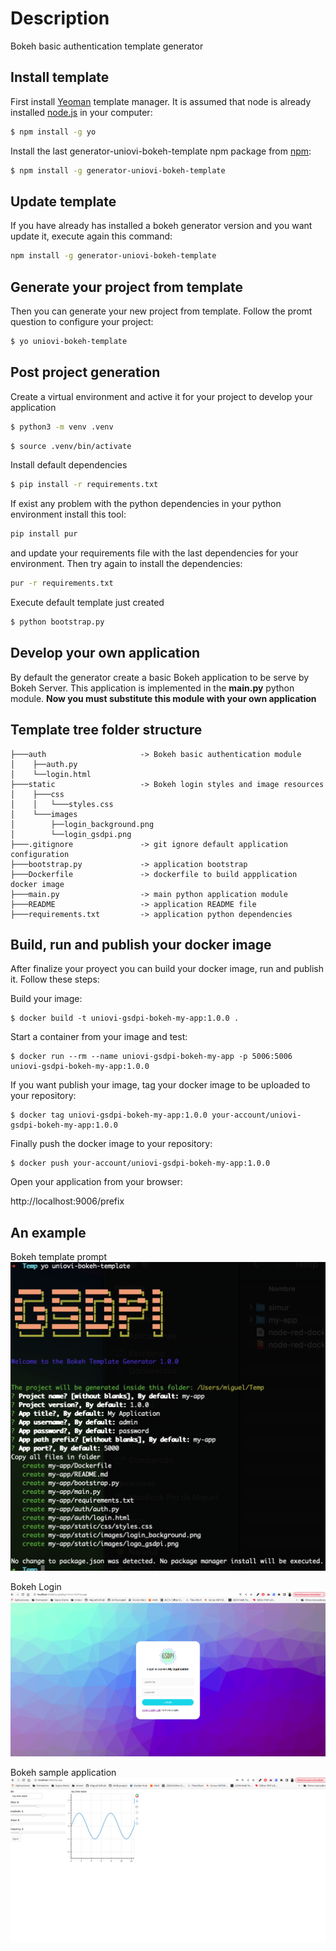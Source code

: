 # Description
Bokeh basic authentication template generator 

## Install template

First install [Yeoman](http://yeoman.io) template manager. It is assumed that node is already installed [node.js](https://nodejs.org/) in your computer:

```bash
$ npm install -g yo
```

Install the last generator-uniovi-bokeh-template npm package from [npm](https://www.npmjs.com/):

```bash
$ npm install -g generator-uniovi-bokeh-template
```

## Update template

If you have already has installed a bokeh generator version and you want update it, execute again this command:

```bash
npm install -g generator-uniovi-bokeh-template
```

## Generate your project from template

Then you can generate your new project from template. Follow the promt question to configure your project:

```bash
$ yo uniovi-bokeh-template
```

## Post project generation

Create a virtual environment and active it for your project to develop your application

```bash
$ python3 -m venv .venv
```

```bash
$ source .venv/bin/activate
```

Install default dependencies
```bash
$ pip install -r requirements.txt
```

If exist any problem with the python dependencies in your python environment install this tool:
```bash
pip install pur
```

and update your requirements file with the last dependencies for your environment. Then try again to install the dependencies:
```bash
pur -r requirements.txt
```

Execute default template just created
```bash
$ python bootstrap.py
```
## Develop your own application

By default the generator create a basic Bokeh application to be serve by Bokeh Server. This application is implemented in the **main.py** python module. **Now you must substitute this module with your own application**

## Template tree folder structure

```text
├───auth                     -> Bokeh basic authentication module
│    ├──auth.py              
│    └──login.html           
├───static                   -> Bokeh login styles and image resources
│    ├───css
│    │   └───styles.css      
│    └───images              
│        ├──login_background.png 
│        └──login_gsdpi.png  
├───.gitignore               -> git ignore default application configuration
├───bootstrap.py             -> application bootstrap
├───Dockerfile               -> dockerfile to build appplication docker image
├───main.py                  -> main python application module
├───README                   -> application README file
├───requirements.txt         -> application python dependencies
```

## Build, run and publish your docker image

After finalize your proyect you can build your docker image, run and publish it. Follow these steps:

Build your image:

```
$ docker build -t uniovi-gsdpi-bokeh-my-app:1.0.0 .
```

Start a container from your image and test:

```
$ docker run --rm --name uniovi-gsdpi-bokeh-my-app -p 5006:5006 uniovi-gsdpi-bokeh-my-app:1.0.0
```

If you want publish your image, tag your docker image to be uploaded to your repository:

```
$ docker tag uniovi-gsdpi-bokeh-my-app:1.0.0 your-account/uniovi-gsdpi-bokeh-my-app:1.0.0
```

Finally push the docker image to your repository:

```
$ docker push your-account/uniovi-gsdpi-bokeh-my-app:1.0.0
```

Open your application from your browser:

http://localhost:9006/prefix

## An example
Bokeh template prompt
![bokeh-template-prompt](https://github.com/AVIB-project/uniovi-gsdpi-bokeh-template-generator/blob/main/images/bokeh_template_prompt.png "bokeh-template-prompt")

Bokeh Login
![bokeh-login](https://github.com/AVIB-project/uniovi-gsdpi-bokeh-template-generator/blob/main/images/bokeh_login.png "bokeh-login")

Bokeh sample application
![bokeh-application](https://github.com/AVIB-project/uniovi-gsdpi-bokeh-template-generator/blob/main/images/bokeh_application.png "bokeh-application")